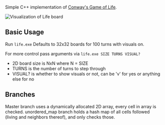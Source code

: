 Simple C++ implementation of [Conway's Game of Life](http://en.wikipedia.org/wiki/Conway%27s_Game_of_Life).

![Visualization of Life board](http://i.imgur.com/MYzeM.png)

Basic Usage
---
Run `life.exe`
Defaults to 32x32 boards for 100 turns with visuals on.

For more control pass arguments via `life.exe SIZE TURNS VISUAL?`
* 2D board size is NxN where N = SIZE
* TURNS is the number of turns to step through
* VISUAL? is whether to show visuals or not, can be 'v' for yes or anything else for no


Branches
---
Master branch uses a dynamically allocated 2D array, every cell in array is checked.
unordered_map branch holds a hash map of all cells followed (living and neighbors thereof), and only checks those.